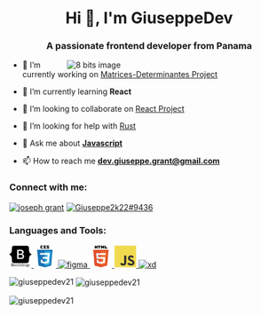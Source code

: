 <h1 align="center">Hi 👋, I'm GiuseppeDev</h1>
<h3 align="center">A passionate frontend developer from Panama</h3>
<img align="right" alt="8 bits image" width="400" src="https://media3.giphy.com/media/t6Kf2qs5fgWiAlOig5/giphy.gif?cid=790b761151044956e8d87e1fcf19d72ea0de9fc7287b5a70&rid=giphy.gif&ct=s"> 

- 🔭 I’m currently working on [Matrices-Determinantes Project](https://github.com/GiuseppeDev21/Matrices-Determinantes)

- 🌱 I’m currently learning **React**

- 👯 I’m looking to collaborate on [React Project](https://reactjs.org/docs/create-a-new-react-app.html)

- 🤝 I’m looking for help with [Rust](https://www.rust-lang.org/)

- 💬 Ask me about **[Javascript](https://developer.mozilla.org/es/docs/Web/JavaScript)**

- 📫 How to reach me **dev.giuseppe.grant@gmail.com**

<h3 align="left">Connect with me:</h3>
<p align="left">
<a href="https://linkedin.com/in/joseph grant" target="blank"><img align="center" src="https://raw.githubusercontent.com/rahuldkjain/github-profile-readme-generator/master/src/images/icons/Social/linked-in-alt.svg" alt="joseph grant" height="30" width="40" /></a>
<a href="https://discord.gg/Giuseppe2k22#9436" target="blank"><img align="center" src="https://raw.githubusercontent.com/rahuldkjain/github-profile-readme-generator/master/src/images/icons/Social/discord.svg" alt="Giuseppe2k22#9436" height="30" width="40" /></a>
</p>

<h3 align="left">Languages and Tools:</h3>
<p align="left"> <a href="https://getbootstrap.com" target="_blank" rel="noreferrer"> <img src="https://raw.githubusercontent.com/devicons/devicon/master/icons/bootstrap/bootstrap-plain-wordmark.svg" alt="bootstrap" width="40" height="40"/> </a> <a href="https://www.w3schools.com/css/" target="_blank" rel="noreferrer"> <img src="https://raw.githubusercontent.com/devicons/devicon/master/icons/css3/css3-original-wordmark.svg" alt="css3" width="40" height="40"/> </a> <a href="https://www.figma.com/" target="_blank" rel="noreferrer"> <img src="https://www.vectorlogo.zone/logos/figma/figma-icon.svg" alt="figma" width="40" height="40"/> </a> <a href="https://www.w3.org/html/" target="_blank" rel="noreferrer"> <img src="https://raw.githubusercontent.com/devicons/devicon/master/icons/html5/html5-original-wordmark.svg" alt="html5" width="40" height="40"/> </a> <a href="https://developer.mozilla.org/en-US/docs/Web/JavaScript" target="_blank" rel="noreferrer"> <img src="https://raw.githubusercontent.com/devicons/devicon/master/icons/javascript/javascript-original.svg" alt="javascript" width="40" height="40"/> </a> <a href="https://www.adobe.com/products/xd.html" target="_blank" rel="noreferrer"> <img src="https://cdn.worldvectorlogo.com/logos/adobe-xd.svg" alt="xd" width="40" height="40"/> </a> </p>

<p><img align="left" src="https://github-readme-stats.vercel.app/api/top-langs?username=giuseppedev21&show_icons=true&locale=en&layout=compact" alt="giuseppedev21" /></p>

<p>&nbsp;<img align="center" src="https://github-readme-stats.vercel.app/api?username=giuseppedev21&show_icons=true&locale=en" alt="giuseppedev21" /></p>

<p><img align="center" src="https://github-readme-streak-stats.herokuapp.com/?user=giuseppedev21&" alt="giuseppedev21" /></p>
